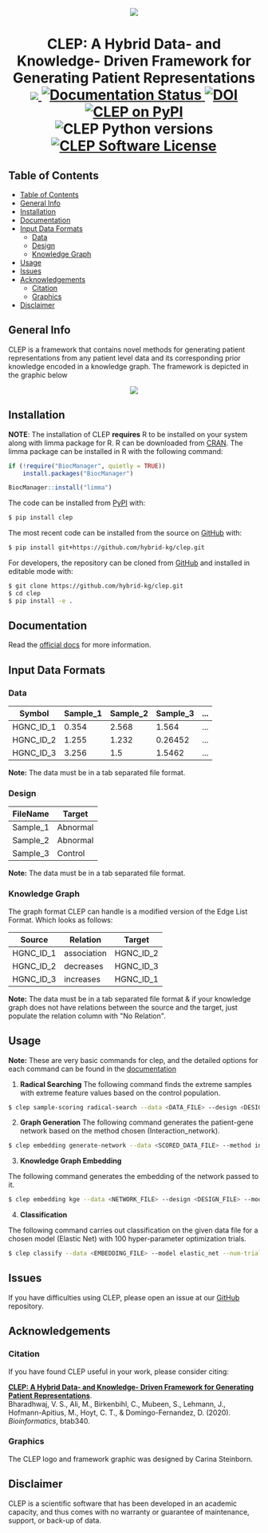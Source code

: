 <p align="center">
  <img src="docs/source/logo.jpg">
</p>

<h1 align="center">
  CLEP: A Hybrid Data- and Knowledge- Driven Framework for Generating Patient Representations
  <br/>
  <a href='https://travis-ci.com/github/hybrid-kg'>
     <img src="https://travis-ci.com/hybrid-kg/clep.svg?branch=master" />
  </a>
  <a href='https://clep.readthedocs.io/en/latest/?badge=latest'>
    <img src='https://readthedocs.org/projects/clep/badge/?version=latest' alt='Documentation Status' />
  </a>
  <a href="https://zenodo.org/badge/latestdoi/209278408">
    <img src="https://zenodo.org/badge/209278408.svg" alt="DOI">
  </a>
  <a href="https://pypi.org/project/clep/">
    <img src="https://img.shields.io/pypi/v/clep" alt="CLEP on PyPI">
  </a>
  <img src="https://img.shields.io/pypi/pyversions/clep" alt="CLEP Python versions">
  <a href="https://github.com/hybrid-kg/clep/blob/master/LICENSE">
    <img src="https://img.shields.io/pypi/l/clep" alt="CLEP Software License">
  </a>
</h1>

## Table of Contents

- [Table of Contents](#table-of-contents)
- [General Info](#general-info)
- [Installation](#installation)
- [Documentation](#documentation)
- [Input Data Formats](#input-data-formats)
  - [Data](#data)
  - [Design](#design)
  - [Knowledge Graph](#knowledge-graph)
- [Usage](#usage)
- [Issues](#issues)
- [Acknowledgements](#acknowledgements)
  - [Citation](#citation)
  - [Graphics](#graphics)
- [Disclaimer](#disclaimer)

## General Info

CLEP is a framework that contains novel methods for generating patient representations from any patient level data and its corresponding prior knowledge encoded in a knowledge graph. The framework is depicted in the graphic below

<p align="center">
  <img src="docs/source/framework.jpg">
</p>

## Installation

**NOTE**: The installation of CLEP **requires** R to be installed on your system along with limma package for R. R can be downloaded from [CRAN](https://cran.r-project.org/). The limma package can be installed in R with the following command:

```R
if (!require("BiocManager", quietly = TRUE))
    install.packages("BiocManager")

BiocManager::install("limma")
```

The code can be installed from [PyPI](https://pypi.org/project/clep/) with:

```bash
$ pip install clep
```

The most recent code can be installed from the source on [GitHub](https://github.com/hybrid-kg/clep) with:

```bash
$ pip install git+https://github.com/hybrid-kg/clep.git
```

For developers, the repository can be cloned from [GitHub](https://github.com/hybrid-kg/clep) and installed in editable mode with:

```bash
$ git clone https://github.com/hybrid-kg/clep.git
$ cd clep
$ pip install -e .
```

## Documentation

Read the [official docs](https://clep.readthedocs.io/en/latest/) for more information.

## Input Data Formats

### Data

| Symbol    | Sample_1 | Sample_2 | Sample_3 | ... |
| --------- | -------- | -------- | -------- | --- |
| HGNC_ID_1 | 0.354    | 2.568    | 1.564    | ... |
| HGNC_ID_2 | 1.255    | 1.232    | 0.26452  | ... |
| HGNC_ID_3 | 3.256    | 1.5      | 1.5462   | ... |

**Note:** The data must be in a tab separated file format.

### Design

| FileName | Target   |
| -------- | -------- |
| Sample_1 | Abnormal |
| Sample_2 | Abnormal |
| Sample_3 | Control  |

**Note:** The data must be in a tab separated file format.

### Knowledge Graph

The graph format CLEP can handle is a modified version of the Edge List Format. Which looks as follows:

| Source    | Relation    | Target    |
| --------- | ----------- | --------- |
| HGNC_ID_1 | association | HGNC_ID_2 |
| HGNC_ID_2 | decreases   | HGNC_ID_3 |
| HGNC_ID_3 | increases   | HGNC_ID_1 |
    
**Note:** The data must be in a tab separated file format & if your knowledge graph does not have relations between the source and the target, just populate the relation column with "No Relation".


## Usage

**Note:** These are very basic commands for clep, and the detailed options for each command can be found in the [documentation](#documentation)

1. **Radical Searching**
The following command finds the extreme samples with extreme feature values based on the control population.

```bash
$ clep sample-scoring radical-search --data <DATA_FILE> --design <DESIGN_FILE> --control Control --threshold 2.5 --control_based --ret_summary --out <OUTPUT_DIR>
```

2. **Graph Generation**
The following command generates the patient-gene network based on the method chosen (Interaction_network).

```bash
$ clep embedding generate-network --data <SCORED_DATA_FILE> --method interaction_network --ret_summary --out <OUTPUT_DIR>
```

3. **Knowledge Graph Embedding**

The following command generates the embedding of the network passed to it.

```bash
$ clep embedding kge --data <NETWORK_FILE> --design <DESIGN_FILE> --model_config <MODEL_CONFIG.json> --train_size 0.8 --validation_size 0.1 --out <OUTPUT_DIR>
```

4. **Classification**

The following command carries out classification on the given data file for a chosen model (Elastic Net) with 100 hyper-parameter optimization trials.

```bash
$ clep classify --data <EMBEDDING_FILE> --model elastic_net --num-trials 100 --out <OUTPUT_DIR>
```

## Issues

If you have difficulties using CLEP, please open an issue at our [GitHub](https://github.com/hybrid-kg/clep) repository.

## Acknowledgements

### Citation

If you have found CLEP useful in your work, please consider citing:

[**CLEP: A Hybrid Data- and Knowledge- Driven Framework for Generating Patient Representations**](https://doi.org/10.1093/bioinformatics/btab340
).<br />
Bharadhwaj, V. S., Ali, M., Birkenbihl, C., Mubeen, S., Lehmann, J., Hofmann-Apitius, M., Hoyt, C. T., & Domingo-Fernandez, D. (2020).<br />
*Bioinformatics*, btab340. 

### Graphics

The CLEP logo and framework graphic was designed by Carina Steinborn.

## Disclaimer

CLEP is a scientific software that has been developed in an academic capacity, and thus comes with no warranty or guarantee of maintenance, support, or back-up of data.
